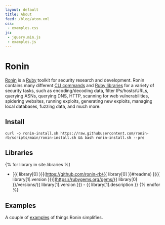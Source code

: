 ```yaml
---
layout: default
title: About
feed: /blog/atom.xml
css:
 - examples.css
js:
 - jquery.min.js
 - examples.js
---
```


# Ronin

[Ronin][ronin] is a [Ruby] toolkit for security research and development.
Ronin contains many different [CLI commands][Synopsis] and
[Ruby libraries][GitHub] for a variety of security tasks, such as
encoding/decoding data, filter IPs/hosts/URLs, querying ASNs, querying DNS,
HTTP, scanning for web vulnerabilities, spidering websites, running exploits,
generating new exploits, managing local databases, fuzzing data, and much more.

## Install 

```shell
curl -o ronin-install.sh https://raw.githubusercontent.com/ronin-rb/scripts/main/ronin-install.sh && bash ronin-install.sh --pre
```

## Libraries

{% for library in site.libraries %}
* [{{ library[0] }}](https://github.com/ronin-rb/{{ library[0] }}#readme)
  [({{ library[1].version }})](https://rubygems.org/gems/{{ library[0] }}/versions/{{ library[1].version }}) - 
  {{ library[1].description }}
{% endfor %}

## Examples

A couple of [examples](/examples/) of things Ronin simplifies.

<ul id="examples">
  <!-- Random Examples -->
</ul>

[Ruby]: http://www.ruby-lang.org
[ronin]: https://github.com/ronin-rb/ronin#readme
[Synopsis]: https://github.com/ronin-rb/ronin#synopsis
[GitHub]: https://github.com/ronin-rb/

